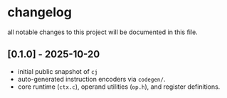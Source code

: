 # changelog

all notable changes to this project will be documented in this file.

## [0.1.0] - 2025-10-20

- initial public snapshot of `cj`
- auto-generated instruction encoders via `codegen/`.
- core runtime (`ctx.c`), operand utilities (`op.h`), and register definitions.

<!-- Future entries: add new versions in descending order -->
